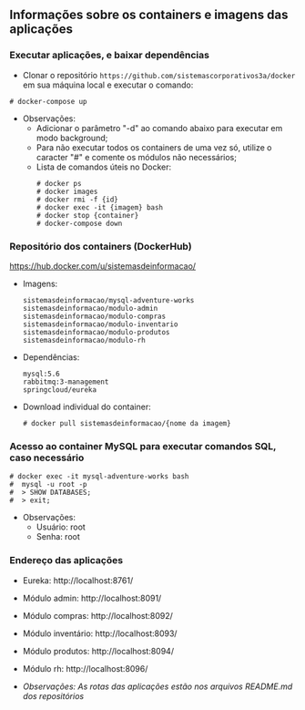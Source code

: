 ## Informações sobre os containers e imagens das aplicações

### Executar aplicações, e baixar dependências
  - Clonar o repositório ```https://github.com/sistemascorporativos3a/docker``` em sua máquina local e executar o comando:

  ```
  # docker-compose up
  ```

  - Observações: 
    - Adicionar o parâmetro "-d" ao comando abaixo para executar em modo background;
    - Para não executar todos os containers de uma vez só, utilize o caracter "#" e comente os módulos não necessários;
    - Lista de comandos úteis no Docker:
      ```
      # docker ps
      # docker images
      # docker rmi -f {id}
      # docker exec -it {imagem} bash
      # docker stop {container}
      # docker-compose down
      ```

### Repositório dos containers (DockerHub)

https://hub.docker.com/u/sistemasdeinformacao/

- Imagens:
  ```
  sistemasdeinformacao/mysql-adventure-works
  sistemasdeinformacao/modulo-admin
  sistemasdeinformacao/modulo-compras
  sistemasdeinformacao/modulo-inventario
  sistemasdeinformacao/modulo-produtos
  sistemasdeinformacao/modulo-rh
  ```
- Dependências:
  ```
  mysql:5.6
  rabbitmq:3-management
  springcloud/eureka
  ```  
- Download individual do container:
  ```
  # docker pull sistemasdeinformacao/{nome da imagem}
  ```

### Acesso ao container MySQL para executar comandos SQL, caso necessário
  ```
  # docker exec -it mysql-adventure-works bash
  #  mysql -u root -p
  #  > SHOW DATABASES;
  #  > exit;
  ```
  - Observações:
    - Usuário: root
    - Senha:   root
    
### Endereço das aplicações
  - Eureka: http://localhost:8761/
  - Módulo admin: http://localhost:8091/
  - Módulo compras: http://localhost:8092/
  - Módulo inventário: http://localhost:8093/
  - Módulo produtos: http://localhost:8094/
  - Módulo rh: http://localhost:8096/
  
  - *Observações: As rotas das aplicações estão nos arquivos README.md dos repositórios*
